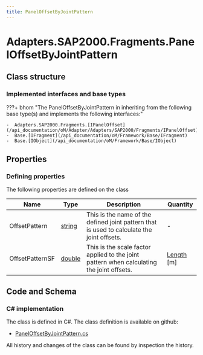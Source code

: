 ```yaml
---
title: PanelOffsetByJointPattern
---
```


# Adapters.SAP2000.Fragments.PanelOffsetByJointPattern



## Class structure

### Implemented interfaces and base types

???+ bhom "The PanelOffsetByJointPattern in inheriting from the following base type(s) and implements the following interfaces:"

    -  Adapters.SAP2000.Fragments.[IPanelOffset](/api_documentation/oM/Adapter/Adapters/SAP2000/Fragments/IPanelOffset)
    -  Base.[IFragment](/api_documentation/oM/Framework/Base/IFragment)
    -  Base.[IObject](/api_documentation/oM/Framework/Base/IObject)


## Properties



### Defining properties

The following properties are defined on the class

| Name             | Type             | Description      | Quantity         |
|------------------|------------------|------------------|------------------|
| OffsetPattern | [string](https://learn.microsoft.com/en-us/dotnet/api/System.String?view=netstandard-2.0) | This is the name of the defined joint pattern that is used to calculate the joint offsets. | - |
| OffsetPatternSF | [double](https://learn.microsoft.com/en-us/dotnet/api/System.Double?view=netstandard-2.0) | This is the scale factor applied to the joint pattern when calculating the joint offsets. | [Length](/api_documentation/oM/Dimensional/Quantities/Attributes/Length) [m] |


## Code and Schema

### C# implementation

The class is defined in C#. The class definition is available on github:

- [PanelOffsetByJointPattern.cs](https://github.com/BHoM/SAP2000_Toolkit/blob/develop/SAP2000_oM/Fragments/PanelOffsetByJointPattern.cs)

All history and changes of the class can be found by inspection the history.
